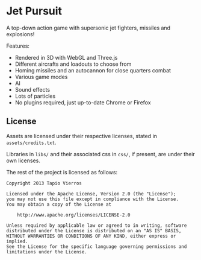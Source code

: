 Jet Pursuit
===========

A top-down action game with supersonic jet fighters, missiles and explosions!

Features:

* Rendered in 3D with WebGL and Three.js
* Different aircrafts and loadouts to choose from
* Homing missiles and an autocannon for close quarters combat
* Various game modes
* AI
* Sound effects
* Lots of particles
* No plugins required, just up-to-date Chrome or Firefox


License
-------

Assets are licensed under their respective licenses, stated in `assets/credits.txt`.

Libraries in `libs/` and their associated css in `css/`, if present, are under their own licenses.

The rest of the project is licensed as follows:

	Copyright 2013 Tapio Vierros

	Licensed under the Apache License, Version 2.0 (the "License");
	you may not use this file except in compliance with the License.
	You may obtain a copy of the License at

		http://www.apache.org/licenses/LICENSE-2.0

	Unless required by applicable law or agreed to in writing, software
	distributed under the License is distributed on an "AS IS" BASIS,
	WITHOUT WARRANTIES OR CONDITIONS OF ANY KIND, either express or implied.
	See the License for the specific language governing permissions and
	limitations under the License.

